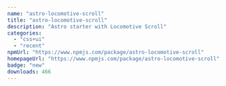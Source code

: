 ```yaml
---
name: "astro-locomotive-scroll"
title: "astro-locomotive-scroll"
description: "Astro starter with Locomotive Scroll"
categories:
  - "css+ui"
  - "recent"
npmUrl: "https://www.npmjs.com/package/astro-locomotive-scroll"
homepageUrl: "https://www.npmjs.com/package/astro-locomotive-scroll"
badge: "new"
downloads: 466
---
```


